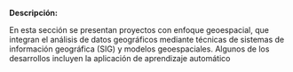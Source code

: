 **Descripción:**

En esta sección se presentan proyectos con enfoque geoespacial, que integran el análisis de datos geográficos mediante técnicas de sistemas de información geográfica (SIG) y modelos geoespaciales. Algunos de los desarrollos incluyen la aplicación de aprendizaje automático 
